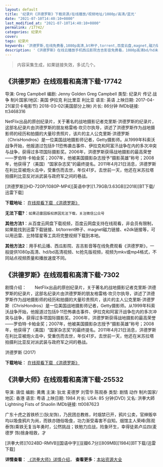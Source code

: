 ```yaml
---
layout: default
title: '纪录片《洪德罗斯》下载资源/在线播放/视频地址/1080p/高清/蓝光'
date: "2021-07-10T14:40:10+0800"
last_modified_at: "2021-07-10T14:40:10+0800"
permalink: /17742/
categories: 纪录片
cover:
tags: 纪录片
keywords: '洪德罗斯,在线免费看,1080p高清,bt种子,torrent,百度云盘,magnet,磁力链,迅雷下载资源'
description: '《洪德罗斯》在线云播放手机西瓜影院吉吉影音免费看，1080p高清bd/hd未删减完整版和tc抢先枪版，mkv/mp4格式，附带bt/torrent种子、magnet/磁力链、百度云盘、网盘资源迅雷下载链接'
---
```


>内容采集生成，如果链接失效，多试几个。


## 《洪德罗斯》在线观看和高清下载-17742

导演: Greg Campbell 编剧: Jenny Golden Greg Campbell 类型: 纪录片 传记 战争 制片国家/地区: 美国 伊拉克 利比里亚 利比亚 语言: 英语 上映日期: 2017-04-21(翠贝卡电影节) 2018-03-02(美国部分上映) 片长: 86分钟 IMDb链接: tt3468316

NetFlix出品的原创纪录片，关于著名的战地摄影记者克里斯·洪德罗斯的纪录片，这部名纪录片由洪德罗斯的朋友格雷格·坎贝尔执导，讲述了洪德罗斯作为战地摄影师的经历和拍摄的大量珍贵照片，该片的主人公克里斯·洪德罗斯（ChrisHondros）是一位美国战地摄影师记者，Getty摄影师。从1999年科索沃战争开始，他报道过包括9·11恐怖袭击事件、伊拉克和阿富汗战争在内的多次冲突与战争，获得过多项国际摄影奖。2006年，洪德罗斯获得战地摄影的最高荣誉——罗伯特·卡帕金奖；2007年，他被美国摄影杂志授予“摄影英雄”称号；2008年，他获得了（美国）“国家杂志奖”的最终提名。2011年4月21日消息，洪德罗斯在利比亚被炮火击中，受重伤而去世，年仅41岁。去世前一天，他还在米苏拉塔拍摄利比亚反对派武装与政府军之间的巷战。


[洪德罗斯][HD-720P/1080P-MP4][英语中字][1.79GB/3.63GB][2018][BT下载/迅雷下载]

**下载地址**： [在线观看下载 《洪德罗斯》](https://www.btdx8.com/torrent/hdls_2018.html) 


**无法下载?**：`如果迅雷因版权原因无法下载，关注微信公众号 `

**其他方法1**：从百度云网盘下载视频，百度云网盘支持在线观看，非会员有限制，如果能找到迅雷下载链接、bt/torrent种子、magnet磁力链接、e2dk链接等，可以用迅雷、比特彗星等工具将完整视频下载到本地。

**其他方法2**：用手机云播、西瓜影院、吉吉影音等在线免费观看《洪德罗斯》，一般提供1080p高清、hd/bd高清视频、tc抢先版视频，视频为mkv或mp4格式，不同站点视频质量和播放速度不同。


## 《洪德罗斯》在线观看和高清下载-7302

剧情介绍：　　NetFlix出品的原创纪录片，关于著名的战地摄影记者克里斯·洪德罗斯的纪录片，这部名纪录片由洪德罗斯的朋友格雷格·坎贝尔执导，讲述了洪德罗斯作为战地摄影师的经历和拍摄的大量珍贵照片，该片的主人公克里斯·洪德罗斯（ChrisHondros）是一位美国战地摄影师记者，Getty摄影师。从1999年科索沃战争开始，他报道过包括9·11恐怖袭击事件、伊拉克和阿富汗战争在内的多次冲突与战争，获得过多项国际摄影奖。2006年，洪德罗斯获得战地摄影的最高荣誉——罗伯特·卡帕金奖；2007年，他被美国摄影杂志授予“摄影英雄”称号；2008年，他获得了（美国）“国家杂志奖”的最终提名。2011年4月21日消息，洪德罗斯在利比亚被炮火击中，受重伤而去世，年仅41岁。去世前一天，他还在米苏拉塔拍摄利比亚反对派武装与政府军之间的巷战。


洪德罗斯 (2017)

**下载地址**： [在线观看下载 《洪德罗斯》](https://www.btbtdy.me/btdy/dy13140.html) 


## 《洪拳大师》在线观看和高清下载-25532

导演: 唐佳 编剧: 黄鹰 主演: 狄龙 麦德罗 刘雪华 陈观泰 类型: 剧情 动作 制片国家/地区: 香港 语言: 粤语 上映日期: 1984 片长: USA: 85 分钟(DVD) 又名: 洪拳大師 Lightning Fists of Shaolin IMDb链接: tt0087623

广东十虎之首铁桥三(狄龙饰)，乃民团总教练，时烟禁已开，鸦片公卖，官绅贩卒均以吸食鸦片为尚，而铁亦随俗吸食，功力渐受毒害不自知。烟馆主人荣峰(陈观泰饰)乘铁无复当年勇时，公然挑战；铁勉力应战，险象环生，幸得徒弟卢瓜四(麦德罗 饰)捨身相救，才


[洪拳大师][1024BD-RMVB][国语中字][豆瓣6.7分][809MB][1984][BT下载/迅雷下载]

**详情查看**： [《洪拳大师》详情介绍](/movie/25532/)， **查看更多**：[本站资源大全](/movie/t/all/)

